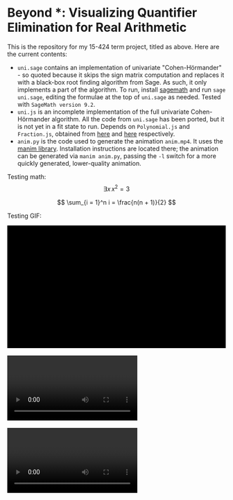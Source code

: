 <script src="https://polyfill.io/v3/polyfill.min.js?features=es6"></script>
<script id="MathJax-script" async src="https://cdn.jsdelivr.net/npm/mathjax@3/es5/tex-mml-chtml.js"></script>

# Beyond *: Visualizing Quantifier Elimination for Real Arithmetic

This is the repository for my 15-424 term project, titled as above. Here are the current contents:
- `uni.sage` contains an implementation of univariate "Cohen-Hörmander" - so quoted because it skips
the sign matrix computation and replaces it with a black-box root finding algorithm from Sage. As
such, it only implements a part of the algorithm. To run, install [sagemath](https://www.sagemath.org/) and run `sage uni.sage`,
editing the formulae at the top of `uni.sage` as needed. Tested with `SageMath version 9.2`.
- `uni.js` is an incomplete implementation of the full univariate Cohen-Hörmander algorithm. All
the code from `uni.sage` has been ported, but it is not yet in a fit state to run. Depends on `Polynomial.js`
and `Fraction.js`, obtained from [here](https://github.com/infusion/Polynomial.js) and [here](https://github.com/infusion/Fraction.js)
respectively.
- `anim.py` is the code used to generate the animation `anim.mp4`. It uses the [manim library](https://github.com/3b1b/manim).
Installation instructions are located there; the animation can be generated via `manim anim.py`, passing
the `-l` switch for a more quickly generated, lower-quality animation.

Testing math: $$\exists x\, x^2 = 3$$

$$
\sum_{i = 1}^n i = \frac{n(n + 1)}{2}
$$

Testing GIF:

![](/animation/anim.gif)

![](/animation/signmat_meaning.mp4)

<video src="/animation/signmat_meaning.mp4" controls preload></video>

